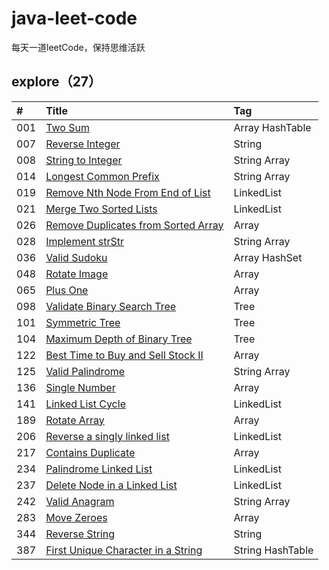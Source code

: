 # java-leet-code
每天一道leetCode，保持思维活跃

## explore（27）

| #    | Title                                          		  | Tag                                      |
| :--- | :------------------------------------------------------- | :--------------------------------------- |
| 001  | [Two Sum][001]                                           | Array HashTable 
| 007  | [Reverse Integer][007]                                   | String 
| 008  | [String to Integer][008]                                 | String Array
| 014  | [Longest Common Prefix][014]                             | String Array
| 019  | [Remove Nth Node From End of List][019]                  | LinkedList
| 021  | [Merge Two Sorted Lists][021]                            | LinkedList
| 026  | [Remove Duplicates from Sorted Array][026]               | Array 
| 028  | [Implement strStr][028]                                  | String Array 
| 036  | [Valid Sudoku][036]                                      | Array HashSet
| 048  | [Rotate Image][048]                                      | Array
| 065  | [Plus One][065]                                          | Array                                   
| 098  | [Validate Binary Search Tree][098]                       | Tree 
| 101  | [Symmetric Tree][101]                       			  | Tree                                   
| 104  | [Maximum Depth of Binary Tree][104]                      | Tree                                   
| 122  | [Best Time to Buy and Sell Stock II][122]                | Array 
| 125  | [Valid Palindrome][125]                                  | String Array 
| 136  | [Single Number][136]                                     | Array            
| 141  | [Linked List Cycle][141]                                 | LinkedList   
| 189  | [Rotate Array][189]                                      | Array   
| 206  | [Reverse a singly linked list][206]                      | LinkedList   
| 217  | [Contains Duplicate][217]                                | Array
| 234  | [Palindrome Linked List][234]                            | LinkedList
| 237  | [Delete Node in a Linked List][237]                      | LinkedList
| 242  | [Valid Anagram][242]                                     | String Array 
| 283  | [Move Zeroes][283]                                		  | Array  
| 344  | [Reverse String][344]                                	  | String  
| 387  | [First Unique Character in a String][387]                | String HashTable

[001]: https://github.com/mcrwayfun/java-leet-code/blob/master/doc/explore/001/README.md
[007]: https://github.com/mcrwayfun/java-leet-code/blob/master/doc/explore/007/README.md
[008]: https://github.com/mcrwayfun/java-leet-code/blob/master/doc/explore/008/README.md
[014]: https://github.com/mcrwayfun/java-leet-code/blob/master/doc/explore/014/README.md
[019]: https://github.com/mcrwayfun/java-leet-code/blob/master/doc/explore/019/README.md
[021]: https://github.com/mcrwayfun/java-leet-code/blob/master/doc/explore/021/README.md
[026]: https://github.com/mcrwayfun/java-leet-code/blob/master/doc/explore/026/README.md
[028]: https://github.com/mcrwayfun/java-leet-code/blob/master/doc/explore/028/README.md
[036]: https://github.com/mcrwayfun/java-leet-code/blob/master/doc/explore/036/README.md
[048]: https://github.com/mcrwayfun/java-leet-code/blob/master/doc/explore/048/README.md
[065]: https://github.com/mcrwayfun/java-leet-code/blob/master/doc/explore/065/README.md
[098]: https://github.com/mcrwayfun/java-leet-code/blob/master/doc/explore/098/README.md
[101]: https://github.com/mcrwayfun/java-leet-code/blob/master/doc/explore/101/README.md
[104]: https://github.com/mcrwayfun/java-leet-code/blob/master/doc/explore/104/README.md
[122]: https://github.com/mcrwayfun/java-leet-code/blob/master/doc/explore/122/README.md
[125]: https://github.com/mcrwayfun/java-leet-code/blob/master/doc/explore/125/README.md
[136]: https://github.com/mcrwayfun/java-leet-code/blob/master/doc/explore/136/README.md
[141]: https://github.com/mcrwayfun/java-leet-code/blob/master/doc/explore/141/README.md
[189]: https://github.com/mcrwayfun/java-leet-code/blob/master/doc/explore/189/README.md
[206]: https://github.com/mcrwayfun/java-leet-code/blob/master/doc/explore/206/README.md
[217]: https://github.com/mcrwayfun/java-leet-code/blob/master/doc/explore/217/README.md
[234]: https://github.com/mcrwayfun/java-leet-code/blob/master/doc/explore/234/README.md
[237]: https://github.com/mcrwayfun/java-leet-code/blob/master/doc/explore/237/README.md
[242]: https://github.com/mcrwayfun/java-leet-code/blob/master/doc/explore/242/README.md
[283]: https://github.com/mcrwayfun/java-leet-code/blob/master/doc/explore/283/README.md
[344]: https://github.com/mcrwayfun/java-leet-code/blob/master/doc/explore/344/README.md
[387]: https://github.com/mcrwayfun/java-leet-code/blob/master/doc/explore/387/README.md